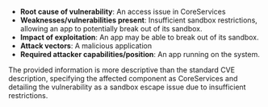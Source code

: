 - **Root cause of vulnerability**: An access issue in CoreServices
- **Weaknesses/vulnerabilities present**: Insufficient sandbox restrictions, allowing an app to potentially break out of its sandbox.
- **Impact of exploitation**: An app may be able to break out of its sandbox.
- **Attack vectors**: A malicious application
- **Required attacker capabilities/position**: An app running on the system.

The provided information is more descriptive than the standard CVE description, specifying the affected component as CoreServices and detailing the vulnerability as a sandbox escape issue due to insufficient restrictions.